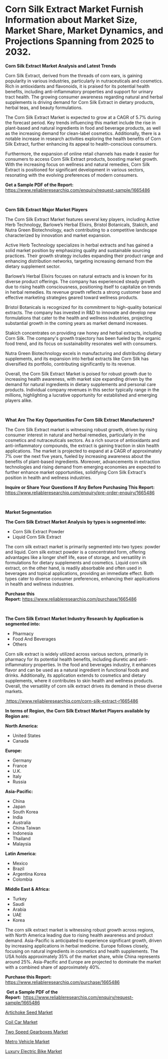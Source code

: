 <p><h1>Corn Silk Extract Market Furnish Information about Market Size, Market Share, Market Dynamics, and Projections Spanning from 2025 to 2032.</h1></p><p><strong>Corn Silk Extract Market Analysis and Latest Trends</strong></p>
<p><p>Corn Silk Extract, derived from the threads of corn ears, is gaining popularity in various industries, particularly in nutraceuticals and cosmetics. Rich in antioxidants and flavonoids, it is praised for its potential health benefits, including anti-inflammatory properties and support for urinary tract health. The growing consumer awareness regarding natural and herbal supplements is driving demand for Corn Silk Extract in dietary products, herbal teas, and beauty formulations.</p><p>The Corn Silk Extract Market is expected to grow at a CAGR of 5.7% during the forecast period. Key trends influencing this market include the rise in plant-based and natural ingredients in food and beverage products, as well as the increasing demand for clean-label cosmetics. Additionally, there is a notable increase in research activities exploring the health benefits of Corn Silk Extract, further enhancing its appeal to health-conscious consumers.</p><p>Furthermore, the expansion of online retail channels has made it easier for consumers to access Corn Silk Extract products, boosting market growth. With the increasing focus on wellness and natural remedies, Corn Silk Extract is positioned for significant development in various sectors, resonating with the evolving preferences of modern consumers.</p></p>
<p><strong>Get a Sample PDF of the Report:&nbsp;</strong> <a href="https://www.reliableresearchiq.com/enquiry/request-sample/1665486?utm_campaign=2173&utm_medium=2&utm_source=Github&utm_content=ia&utm_term=06022025&utm_id=corn-silk-extract">https://www.reliableresearchiq.com/enquiry/request-sample/1665486</a></p>
<p>&nbsp;</p>
<p><strong>Corn Silk Extract Major Market Players</strong></p>
<p><p>The Corn Silk Extract Market features several key players, including Active Herb Technology, Barlowe’s Herbal Elixirs, Bristol Botanicals, Stakich, and Nutra Green Biotechnology, each contributing to a competitive landscape characterized by innovation and market expansion.</p><p>Active Herb Technology specializes in herbal extracts and has gained a solid market position by emphasizing quality and sustainable sourcing practices. Their growth strategy includes expanding their product range and enhancing distribution networks, targeting increasing demand from the dietary supplement sector.</p><p>Barlowe’s Herbal Elixirs focuses on natural extracts and is known for its diverse product offerings. The company has experienced steady growth due to rising health consciousness, positioning itself to capitalize on trends in herbal remedies. Its revenue growth reflects a strong customer base and effective marketing strategies geared toward wellness products.</p><p>Bristol Botanicals is recognized for its commitment to high-quality botanical extracts. The company has invested in R&D to innovate and develop new formulations that cater to the health and wellness industries, projecting substantial growth in the coming years as market demand increases.</p><p>Stakich concentrates on providing raw honey and herbal extracts, including Corn Silk. The company's growth trajectory has been fueled by the organic food trend, and its focus on sustainability resonates well with consumers.</p><p>Nutra Green Biotechnology excels in manufacturing and distributing dietary supplements, and its expansion into herbal extracts like Corn Silk has diversified its portfolio, contributing significantly to its revenue.</p><p>Overall, the Corn Silk Extract Market is poised for robust growth due to increasing health awareness, with market size expanding driven by the demand for natural ingredients in dietary supplements and personal care products. Individual company revenues in this sector typically range in the millions, highlighting a lucrative opportunity for established and emerging players alike.</p></p>
<p>&nbsp;</p>
<p><strong>What Are The Key Opportunities For Corn Silk Extract Manufacturers?</strong></p>
<p><p>The Corn Silk Extract market is witnessing robust growth, driven by rising consumer interest in natural and herbal remedies, particularly in the cosmetics and nutraceuticals sectors. As a rich source of antioxidants and anti-inflammatory compounds, the extract is gaining traction in skin health applications. The market is projected to expand at a CAGR of approximately 7% over the next five years, fueled by increasing awareness about the benefits of plant-based ingredients. Moreover, advancements in extraction technologies and rising demand from emerging economies are expected to further enhance market opportunities, solidifying Corn Silk Extract's position in health and wellness industries.</p></p>
<p><strong>Inquire or Share Your Questions If Any Before Purchasing This Report:</strong> <a href="https://www.reliableresearchiq.com/enquiry/pre-order-enquiry/1665486?utm_campaign=2173&utm_medium=2&utm_source=Github&utm_content=ia&utm_term=06022025&utm_id=corn-silk-extract">https://www.reliableresearchiq.com/enquiry/pre-order-enquiry/1665486</a></p>
<p>&nbsp;</p>
<p><strong>Market Segmentation</strong></p>
<p><strong>The Corn Silk Extract Market Analysis by types is segmented into:</strong></p>
<p><ul><li>Corn Silk Extract Powder</li><li>Liquid Corn Silk Extract</li></ul></p>
<p><p>The corn silk extract market is primarily segmented into two types: powder and liquid. Corn silk extract powder is a concentrated form, offering advantages like a longer shelf life, ease of storage, and versatility in formulations for dietary supplements and cosmetics. Liquid corn silk extract, on the other hand, is readily absorbable and often used in beverages and topical applications, providing an immediate effect. Both types cater to diverse consumer preferences, enhancing their applications in health and wellness industries.</p></p>
<p><strong>Purchase this Report:&nbsp;</strong><a href="https://www.reliableresearchiq.com/purchase/1665486?utm_campaign=2173&utm_medium=2&utm_source=Github&utm_content=ia&utm_term=06022025&utm_id=corn-silk-extract">https://www.reliableresearchiq.com/purchase/1665486</a></p>
<p>&nbsp;</p>
<p><strong>The Corn Silk Extract Market Industry Research by Application is segmented into:</strong></p>
<p><ul><li>Pharmacy</li><li>Food And Beverages</li><li>Others</li></ul></p>
<p><p>Corn silk extract is widely utilized across various sectors, primarily in pharmacy for its potential health benefits, including diuretic and anti-inflammatory properties. In the food and beverages industry, it enhances flavor and can be used as a natural ingredient in functional foods and drinks. Additionally, its application extends to cosmetics and dietary supplements, where it contributes to skin health and wellness products. Overall, the versatility of corn silk extract drives its demand in these diverse markets.</p></p>
<p><a href="https://www.reliableresearchiq.com/corn-silk-extract-r1665486?utm_campaign=2173&utm_medium=2&utm_source=Github&utm_content=ia&utm_term=06022025&utm_id=corn-silk-extract">&nbsp;https://www.reliableresearchiq.com/corn-silk-extract-r1665486</a></p>
<p><strong>In terms of Region, the Corn Silk Extract Market Players available by Region are:</strong></p>
<p>
    <p> <strong> North America: </strong>
        <ul>
            <li>United States</li>
            <li>Canada</li>
        </ul>
        </p> 
    <p> <strong> Europe: </strong>
        <ul>
            <li>Germany</li>
            <li>France</li>
            <li>U.K.</li>
            <li>Italy</li>
            <li>Russia</li>
        </ul>
        </p> 
    <p> <strong> Asia-Pacific: </strong>
        <ul>
            <li>China</li>
            <li>Japan</li>
            <li>South Korea</li>
            <li>India</li>
            <li>Australia</li>
            <li>China Taiwan</li>
            <li>Indonesia</li>
            <li>Thailand</li>
            <li>Malaysia</li>
        </ul>
        </p> 
    <p> <strong> Latin America: </strong>
        <ul>
            <li>Mexico</li>
            <li>Brazil</li>
            <li>Argentina Korea</li>
            <li>Colombia</li>
        </ul>
        </p> 
    <p> <strong> Middle East & Africa: </strong>
        <ul>
            <li>Turkey</li>
            <li>Saudi</li>
            <li>Arabia</li>
            <li>UAE</li>
            <li>Korea</li>
        </ul>
    </p>
    </p>
<p><p>The corn silk extract market is witnessing robust growth across regions, with North America leading due to rising health awareness and product demand. Asia-Pacific is anticipated to experience significant growth, driven by increasing applications in herbal medicine. Europe follows closely, focusing on natural ingredients in cosmetics and health supplements. The USA holds approximately 35% of the market share, while China represents around 25%. Asia-Pacific and Europe are projected to dominate the market with a combined share of approximately 40%.</p></p>
<p><strong>Purchase this Report: </strong><a href="https://www.reliableresearchiq.com/purchase/1665486?utm_campaign=2173&utm_medium=2&utm_source=Github&utm_content=ia&utm_term=06022025&utm_id=corn-silk-extract">https://www.reliableresearchiq.com/purchase/1665486</a></p>
<p>&nbsp;<strong>Get a Sample PDF of the Report:&nbsp;&nbsp;</strong><a href="https://www.reliableresearchiq.com/enquiry/request-sample/1665486?utm_campaign=2173&utm_medium=2&utm_source=Github&utm_content=ia&utm_term=06022025&utm_id=corn-silk-extract">https://www.reliableresearchiq.com/enquiry/request-sample/1665486</a></p>
<p><strong></strong></p>
<p><p><a href="https://www.linkedin.com/pulse/artichoke-seed-market-dynamics-projections-2025-2032-segmentation-1akce?utm_campaign=2173&utm_medium=2&utm_source=Github&utm_content=ia&utm_term=06022025&utm_id=corn-silk-extract">Artichoke Seed Market</a></p><p><a href="https://www.linkedin.com/pulse/coil-car-market-insights-industry-development-projected-cagr-lctbf?utm_campaign=2173&utm_medium=2&utm_source=Github&utm_content=ia&utm_term=06022025&utm_id=corn-silk-extract">Coil Car Market</a></p><p><a href="https://www.linkedin.com/pulse/market-dynamics-two-speed-gearboxes-industry-forecast-trends-kzi4c?utm_campaign=2173&utm_medium=2&utm_source=Github&utm_content=ia&utm_term=06022025&utm_id=corn-silk-extract">Two Speed Gearboxes Market</a></p><p><a href="https://www.linkedin.com/pulse/global-metro-vehicle-market-forecast-year-2025-2032-reveals-vvioc?utm_campaign=2173&utm_medium=2&utm_source=Github&utm_content=ia&utm_term=06022025&utm_id=corn-silk-extract">Metro Vehicle Market</a></p><p><a href="https://www.linkedin.com/pulse/luxury-electric-bike-industry-trends-comprehensive-market-study-bf7ec?utm_campaign=2173&utm_medium=2&utm_source=Github&utm_content=ia&utm_term=06022025&utm_id=corn-silk-extract">Luxury Electric Bike Market</a></p></p>